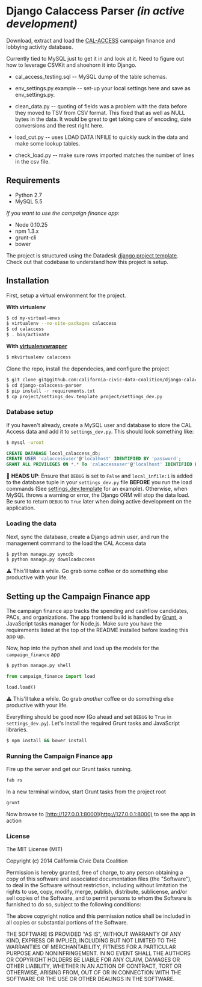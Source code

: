 # Django Calaccess Parser *(in active development)*

Download, extract and load the [CAL-ACCESS](http://www.sos.ca.gov/prd/cal-access/) campaign finance and lobbying activity database.

Currently tied to MySQL just to get it in and look at it. Need to figure out how to leverage CSVKit and shoehorn it into Django.

* cal_access_testing.sql -- MySQL dump of the table schemas.

* env_settings.py.example -- set-up your local settings here and save as env_settings.py.

* clean_data.py -- quoting of fields was a problem with the data before they moved to TSV from CSV format. This fixed that as well as NULL bytes in the data. It would be great to get taking care of encoding, date conversions and the rest right here.

* load_cut.py -- uses LOAD DATA INFILE to quickly suck in the data and make some lookup tables.

* check_load.py -- make sure rows imported matches the number of lines in the csv file.

## Requirements
- Python 2.7
- MySQL 5.5

*If you want to use the campaign finance app:*
- Node 0.10.25
- npm 1.3.x
- grunt-cli
- bower

The project is structured using the Datadesk [django project template](https://github.com/datadesk/django-project-template). Check out that codebase to understand how this project is setup.

## Installation
First, setup a virtual environment for the project.

__With virtualenv__
```bash
$ cd my-virtual-envs
$ virtualenv --no-site-packages calaccess
$ cd calaccess
$ . bin/activate
```

__With [virtualenvwrapper](http://virtualenvwrapper.readthedocs.org/en/latest/)__
```bash
$ mkvirtualenv calaccess
```

Clone the repo, install the dependecies, and configure the project 
```bash
$ git clone git@github.com:california-civic-data-coalition/django-calaccess-parser.git
$ cd django-calaccess-parser
$ pip install -r requirements.txt
$ cp project/settings_dev.template project/settings_dev.py
```
### Database setup
If you haven't already, create a MySQL user and database to store the CAL Access data and add it to `settings_dev.py`. This should look something like:
```bash
$ mysql -uroot
```
```sql
CREATE DATABASE local_calaccess_db;
CREATE USER 'calaccessuser'@'localhost' IDENTIFIED BY 'password';
GRANT ALL PRIVILEGES ON *.* To 'calaccessuser'@'localhost' IDENTIFIED BY 'password';

```

:rotating_light: __HEADS UP__: Ensure that `DEBUG` is set to `False` and `local_infile:1` is added to the database tuple in your `settings_dev.py` file __BEFORE__ you run the load commands (See [settings_dev.template](https://github.com/california-civic-data-coalition/django-calaccess-parser/blob/master/project/settings_dev.template) for an example). Otherwise, when MySQL throws a warning or error, the Django ORM will stop the data load. Be sure to return `DEBUG` to `True` later when doing active development on the application.

### Loading the data

Next, sync the database, create a Django admin user, and run the management command to the load the CAL Access data 
```bash
$ python manage.py syncdb
$ python manage.py downloadaccess
```

:warning: This'll take a while. Go grab some coffee or do something else productive with your life.

## Setting up the Campaign Finance app

The campaign finance app tracks the spending and cashflow candidates, PACs, and organizations. The app frontend build is handled by [Grunt](http://gruntjs.com/), a JavaScript tasks manager for Node.js. Make sure you have the requirements listed at the top of the README installed before loading this app up. 

Now, hop into the python shell and load up the models for the `campaign_finance` app
```bash
$ python manage.py shell
```
```python
from campaign_finance import load

load.load()
```
:warning: This'll take a while. Go grab *another* coffee or do something else productive with your life.

Everything should be good now (Go ahead and set `DEBUG` to `True` in `settings_dev.py`). Let's install the required Grunt tasks and JavaScript libraries. 
```bash
$ npm install && bower install
```

### Running the Campaign Finance app

Fire up the server and get our Grunt tasks running.
```bash 
fab rs
```

In a new terminal window, start Grunt tasks from the project root
```bash
grunt
```
Now browse to [http://127.0.0.1:8000](http://127.0.0.1:8000) to see the app in action

### License
The MIT License (MIT)

Copyright (c) 2014 California Civic Data Coalition

Permission is hereby granted, free of charge, to any person obtaining a copy
of this software and associated documentation files (the "Software"), to deal
in the Software without restriction, including without limitation the rights
to use, copy, modify, merge, publish, distribute, sublicense, and/or sell
copies of the Software, and to permit persons to whom the Software is
furnished to do so, subject to the following conditions:

The above copyright notice and this permission notice shall be included in all
copies or substantial portions of the Software.

THE SOFTWARE IS PROVIDED "AS IS", WITHOUT WARRANTY OF ANY KIND, EXPRESS OR
IMPLIED, INCLUDING BUT NOT LIMITED TO THE WARRANTIES OF MERCHANTABILITY,
FITNESS FOR A PARTICULAR PURPOSE AND NONINFRINGEMENT. IN NO EVENT SHALL THE
AUTHORS OR COPYRIGHT HOLDERS BE LIABLE FOR ANY CLAIM, DAMAGES OR OTHER
LIABILITY, WHETHER IN AN ACTION OF CONTRACT, TORT OR OTHERWISE, ARISING FROM,
OUT OF OR IN CONNECTION WITH THE SOFTWARE OR THE USE OR OTHER DEALINGS IN THE
SOFTWARE.
